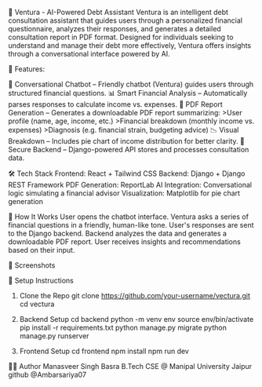 💸 Ventura - AI-Powered Debt Assistant
Ventura is an intelligent debt consultation assistant that guides users through a personalized financial questionnaire, analyzes their responses, and generates a detailed consultation report in PDF format. Designed for individuals seeking to understand and manage their debt more effectively, Ventura offers insights through a conversational interface powered by AI.

🧠 Features:

🤖 Conversational Chatbot – Friendly chatbot (Ventura) guides users through structured financial questions.
📊 Smart Financial Analysis – Automatically parses responses to calculate income vs. expenses.
📄 PDF Report Generation – Generates a downloadable PDF report summarizing:
      >User profile (name, age, income, etc.)
      >Financial breakdown (monthly income vs. expenses)
      >Diagnosis (e.g. financial strain, budgeting advice)
📉 Visual Breakdown – Includes pie chart of income distribution for better clarity.
🔐 Secure Backend – Django-powered API stores and processes consultation data.

🛠️ Tech Stack
Frontend: React + Tailwind CSS
Backend: Django + Django REST Framework
PDF Generation: ReportLab
AI Integration: Conversational logic simulating a financial advisor
Visualization: Matplotlib for pie chart generation

🚀 How It Works
User opens the chatbot interface.
Ventura asks a series of financial questions in a friendly, human-like tone.
User's responses are sent to the Django backend.
Backend analyzes the data and generates a downloadable PDF report.
User receives insights and recommendations based on their input.


📸 Screenshots


🧪 Setup Instructions

1. Clone the Repo
    git clone https://github.com/your-username/vectura.git
    cd vectura

2. Backend Setup
    cd backend
    python -m venv env
    source env/bin/activate
    pip install -r requirements.txt
    python manage.py migrate
    python manage.py runserver

3. Frontend Setup
    cd frontend
    npm install
    npm run dev    
    

🧑‍💻 Author
Manasveer Singh Basra
B.Tech CSE @ Manipal University Jaipur
github @Ambarsariya07

